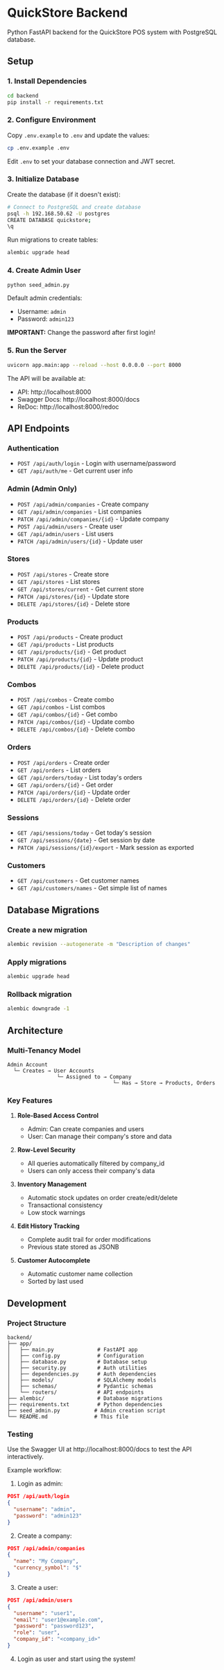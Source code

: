 # QuickStore Backend

Python FastAPI backend for the QuickStore POS system with PostgreSQL database.

## Setup

### 1. Install Dependencies

```bash
cd backend
pip install -r requirements.txt
```

### 2. Configure Environment

Copy `.env.example` to `.env` and update the values:

```bash
cp .env.example .env
```

Edit `.env` to set your database connection and JWT secret.

### 3. Initialize Database

Create the database (if it doesn't exist):

```bash
# Connect to PostgreSQL and create database
psql -h 192.168.50.62 -U postgres
CREATE DATABASE quickstore;
\q
```

Run migrations to create tables:

```bash
alembic upgrade head
```

### 4. Create Admin User

```bash
python seed_admin.py
```

Default admin credentials:
- Username: `admin`
- Password: `admin123`

**IMPORTANT:** Change the password after first login!

### 5. Run the Server

```bash
uvicorn app.main:app --reload --host 0.0.0.0 --port 8000
```

The API will be available at:
- API: http://localhost:8000
- Swagger Docs: http://localhost:8000/docs
- ReDoc: http://localhost:8000/redoc

## API Endpoints

### Authentication
- `POST /api/auth/login` - Login with username/password
- `GET /api/auth/me` - Get current user info

### Admin (Admin Only)
- `POST /api/admin/companies` - Create company
- `GET /api/admin/companies` - List companies
- `PATCH /api/admin/companies/{id}` - Update company
- `POST /api/admin/users` - Create user
- `GET /api/admin/users` - List users
- `PATCH /api/admin/users/{id}` - Update user

### Stores
- `POST /api/stores` - Create store
- `GET /api/stores` - List stores
- `GET /api/stores/current` - Get current store
- `PATCH /api/stores/{id}` - Update store
- `DELETE /api/stores/{id}` - Delete store

### Products
- `POST /api/products` - Create product
- `GET /api/products` - List products
- `GET /api/products/{id}` - Get product
- `PATCH /api/products/{id}` - Update product
- `DELETE /api/products/{id}` - Delete product

### Combos
- `POST /api/combos` - Create combo
- `GET /api/combos` - List combos
- `GET /api/combos/{id}` - Get combo
- `PATCH /api/combos/{id}` - Update combo
- `DELETE /api/combos/{id}` - Delete combo

### Orders
- `POST /api/orders` - Create order
- `GET /api/orders` - List orders
- `GET /api/orders/today` - List today's orders
- `GET /api/orders/{id}` - Get order
- `PATCH /api/orders/{id}` - Update order
- `DELETE /api/orders/{id}` - Delete order

### Sessions
- `GET /api/sessions/today` - Get today's session
- `GET /api/sessions/{date}` - Get session by date
- `PATCH /api/sessions/{id}/export` - Mark session as exported

### Customers
- `GET /api/customers` - Get customer names
- `GET /api/customers/names` - Get simple list of names

## Database Migrations

### Create a new migration

```bash
alembic revision --autogenerate -m "Description of changes"
```

### Apply migrations

```bash
alembic upgrade head
```

### Rollback migration

```bash
alembic downgrade -1
```

## Architecture

### Multi-Tenancy Model

```
Admin Account
  └─ Creates → User Accounts
                └─ Assigned to → Company
                                  └─ Has → Store → Products, Orders
```

### Key Features

1. **Role-Based Access Control**
   - Admin: Can create companies and users
   - User: Can manage their company's store and data

2. **Row-Level Security**
   - All queries automatically filtered by company_id
   - Users can only access their company's data

3. **Inventory Management**
   - Automatic stock updates on order create/edit/delete
   - Transactional consistency
   - Low stock warnings

4. **Edit History Tracking**
   - Complete audit trail for order modifications
   - Previous state stored as JSONB

5. **Customer Autocomplete**
   - Automatic customer name collection
   - Sorted by last used

## Development

### Project Structure

```
backend/
├── app/
│   ├── main.py              # FastAPI app
│   ├── config.py            # Configuration
│   ├── database.py          # Database setup
│   ├── security.py          # Auth utilities
│   ├── dependencies.py      # Auth dependencies
│   ├── models/              # SQLAlchemy models
│   ├── schemas/             # Pydantic schemas
│   └── routers/             # API endpoints
├── alembic/                 # Database migrations
├── requirements.txt         # Python dependencies
├── seed_admin.py           # Admin creation script
└── README.md               # This file
```

### Testing

Use the Swagger UI at http://localhost:8000/docs to test the API interactively.

Example workflow:

1. Login as admin:
```json
POST /api/auth/login
{
  "username": "admin",
  "password": "admin123"
}
```

2. Create a company:
```json
POST /api/admin/companies
{
  "name": "My Company",
  "currency_symbol": "$"
}
```

3. Create a user:
```json
POST /api/admin/users
{
  "username": "user1",
  "email": "user1@example.com",
  "password": "password123",
  "role": "user",
  "company_id": "<company_id>"
}
```

4. Login as user and start using the system!
